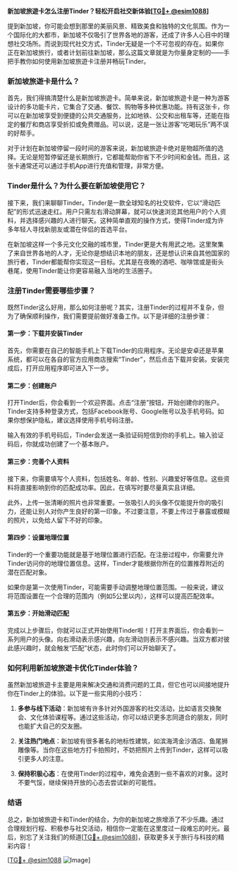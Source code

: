 **新加坡旅遊卡怎么注册Tinder？轻松开启社交新体验[[TG💪+ @esim1088](https://t.me/s/esim1088)]**

提到新加坡，你可能会想到那里的美丽风景、精致美食和独特的文化氛围。作为一个国际化的大都市，新加坡不仅吸引了世界各地的游客，还成了许多人心目中的理想社交场所。而说到现代社交方式，Tinder无疑是一个不可忽视的存在。如果你正在新加坡旅行，或者计划前往新加坡，那么这篇文章就是为你量身定制的——手把手教你如何使用新加坡旅遊卡注册并畅玩Tinder。

### 新加坡旅遊卡是什么？

首先，我们得搞清楚什么是新加坡旅遊卡。简单来说，新加坡旅遊卡是一种为游客设计的多功能卡片，它集合了交通、餐饮、购物等多种优惠功能。持有这张卡，你可以在新加坡享受到便捷的公共交通服务，比如地铁、公交和出租车等，还能在指定的餐厅和商店享受折扣或免费赠品。可以说，这是一张让游客“吃喝玩乐”两不误的好帮手。

对于计划在新加坡停留一段时间的游客来说，新加坡旅遊卡绝对是物超所值的选择。无论是短暂停留还是长期旅行，它都能帮助你省下不少时间和金钱。而且，这张卡通常还可以通过手机App进行充值和管理，非常方便。

### Tinder是什么？为什么要在新加坡使用它？

接下来，我们来聊聊Tinder。Tinder是一款全球知名的社交软件，它以“滑动匹配”的形式迅速走红。用户只需左右滑动屏幕，就可以快速浏览其他用户的个人资料，并选择感兴趣的人进行聊天。这种简单直观的操作方式，使得Tinder成为许多年轻人寻找新朋友或潜在伴侣的首选平台。

在新加坡这样一个多元文化交融的城市里，Tinder更是大有用武之地。这里聚集了来自世界各地的人才，无论你是想结识本地的朋友，还是想认识来自其他国家的旅行者，Tinder都能帮你实现这一目标。尤其是在夜晚的酒吧、咖啡馆或是街头巷尾，使用Tinder能让你更容易融入当地的生活圈子。

### 注册Tinder需要哪些步骤？

既然Tinder这么好用，那么如何注册呢？其实，注册Tinder的过程并不复杂，但为了确保顺利操作，我们需要提前做好准备工作。以下是详细的注册步骤：

#### 第一步：下载并安装Tinder

首先，你需要在自己的智能手机上下载Tinder的应用程序。无论是安卓还是苹果系统，都可以在各自的官方应用商店搜索“Tinder”，然后点击下载并安装。安装完成后，打开应用程序即可进入下一步。

#### 第二步：创建账户

打开Tinder后，你会看到一个欢迎界面。点击“注册”按钮，开始创建你的账户。Tinder支持多种登录方式，包括Facebook账号、Google账号以及手机号码。如果你想保护隐私，建议选择使用手机号码注册。

输入有效的手机号码后，Tinder会发送一条验证码短信到你的手机上。输入验证码后，你就成功创建了一个基本账户。

#### 第三步：完善个人资料

接下来，你需要填写个人资料，包括姓名、年龄、性别、兴趣爱好等信息。这些资料将直接影响到你的匹配成功率。因此，在填写时要尽量真实且详细。

此外，上传一张清晰的照片也非常重要。一张吸引人的头像不仅能提升你的吸引力，还能让别人对你产生良好的第一印象。不过要注意，不要上传过于暴露或模糊的照片，以免给人留下不好的印象。

#### 第四步：设置地理位置

Tinder的一个重要功能就是基于地理位置进行匹配。在注册过程中，你需要允许Tinder访问你的地理位置信息。这样，Tinder才能根据你所在的位置推荐附近的潜在匹配对象。

如果你是第一次使用Tinder，可能需要手动调整地理位置范围。一般来说，建议将范围设置在一个合理的范围内（例如5公里以内），这样可以提高匹配效率。

#### 第五步：开始滑动匹配

完成以上步骤后，你就可以正式开始使用Tinder啦！打开主界面后，你会看到一系列用户的头像。向右滑动表示感兴趣，向左滑动则表示不感兴趣。当双方都对彼此感兴趣时，就会触发“匹配”状态，此时你们可以开始聊天了。

### 如何利用新加坡旅遊卡优化Tinder体验？

虽然新加坡旅遊卡主要是用来解决交通和消费问题的工具，但它也可以间接地提升你在Tinder上的体验。以下是一些实用的小技巧：

1. **多参与线下活动**：新加坡有许多针对外国游客的社交活动，比如语言交换聚会、文化体验课程等。通过这些活动，你可以结识更多志同道合的朋友，同时也能扩大自己的交友圈。
   
2. **关注热门地点**：新加坡有很多著名的地标性建筑，如滨海湾金沙酒店、鱼尾狮雕像等。当你在这些地方打卡拍照时，不妨把照片上传到Tinder，这样可以吸引更多人的注意。

3. **保持积极心态**：在使用Tinder的过程中，难免会遇到一些不喜欢的对象。这时不要气馁，继续保持开放的心态去尝试新的可能性。

### 结语

总之，新加坡旅遊卡和Tinder的结合，为你的新加坡之旅增添了不少乐趣。通过合理规划行程、积极参与社交活动，相信你一定能在这里度过一段难忘的时光。最后，别忘了关注我们的频道[[TG💪+ @esim1088](https://t.me/s/esim1088)]，获取更多关于旅行与科技的精彩内容！

[[TG💪+ @esim1088](https://t.me/s/esim1088) ![Image](https://i.postimg.cc/4NQfJmqS/Snipaste-2025-05-13-00-14-12.png)]